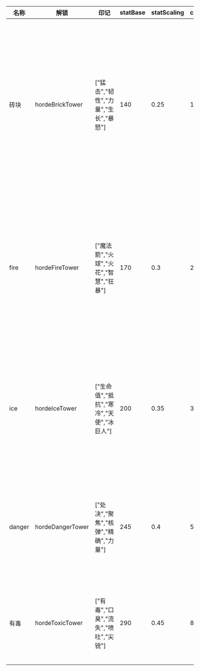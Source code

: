 | 名称  | 解锁  | 印记  | statBase | statScaling | crowns | heirlooms | reward |
| --- | --- | --- | -------- | ----------- | ------ | --------- | ------ |
| 砖块 | hordeBrickTower | ["猛击","韧性","力量","生长","暴怒"] | 140 | 0.25 | 1 | ["砖块"] | {"50":{"类型":"解锁","name":"皇家盔甲升级","value":true},"100":{"类型":"*","name":"生命值","value":1.5},"150":{"类型":"*","name":"怪物零件容量","value":1.35},"200":{"类型":"+","name":"怀旧之情","value":50},"300":{"类型":"解锁","name":"皇家屠夫升级","value":true},"400":{"类型":"+","name":"怀旧之情","value":50},"500":{"类型":"*","name":"骨头容量","value":1.5}} |
| fire | hordeFireTower | ["魔法箭","火球","火花","智慧","狂暴"] | 170 | 0.3 | 2 | ["heat"] | {"50":{"类型":"解锁","name":"皇家存储升级","value":true},"100":{"类型":"+","name":"装备容量","value":1},"150":{"类型":"*","name":"攻击","value":1.35},"200":{"类型":"+","name":"暴击伤害","value":0.2},"300":{"类型":"*","name":"骨头容量","value":1.5},"400":{"类型":"*","name":"怪物零件容量","value":1.35}} |
| ice | hordeIceTower | ["生命值","抵抗","寒冷","天使","冰巨人"] | 200 | 0.35 | 3 | ["ice"] | {"50":{"类型":"*","name":"骨头增益","value":1.5},"100":{"类型":"解锁","name":"皇家地窖升级","value":true},"150":{"类型":"*","name":"腐败的灵魂增益","value":1.2},"200":{"类型":"+","name":"最大牺牲","value":1},"300":{"类型":"*","name":"生命值","value":1.5}} |
| danger | hordeDangerTower | ["处决","聚焦","核弹","精确","力量"] | 245 | 0.4 | 5 | ["crystal"] | {"50":{"类型":"解锁","name":"皇家秘密升级","value":true},"100":{"类型":"*","name":"攻击","value":1.5},"150":{"类型":"+","name":"神秘碎片容量","value":5},"200":{"类型":"*","name":"攻击","value":1.5},"300":{"类型":"+","name":"神秘碎片容量","value":5}} |
| 有毒 | hordeToxicTower | ["有毒","口臭","流失","喷吐","尖锐"] | 290 | 0.45 | 8 | ["活力"] | {"50":{"类型":"+","name":"最大牺牲","value":1},"100":{"类型":"*","name":"生命值","value":1.5},"150":{"类型":"*","name":"治疗","value":1.2},"200":{"类型":"*","name":"攻击","value":1.5}} |
